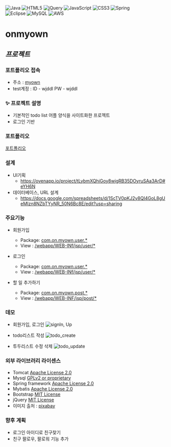 ![Java](https://img.shields.io/badge/java-%23ED8B00.svg?style=for-the-badge&logo=java&logoColor=white)
![HTML5](https://img.shields.io/badge/html5-%23E34F26.svg?style=for-the-badge&logo=html5&logoColor=white)
![jQuery](https://img.shields.io/badge/jquery-%230769AD.svg?style=for-the-badge&logo=jquery&logoColor=white)
![JavaScript](https://img.shields.io/badge/javascript-%23323330.svg?style=for-the-badge&logo=javascript&logoColor=%23F7DF1E)
![CSS3](https://img.shields.io/badge/css3-%231572B6.svg?style=for-the-badge&logo=css3&logoColor=white)
![Spring](https://img.shields.io/badge/spring-%236DB33F.svg?style=for-the-badge&logo=spring&logoColor=white)  
![Eclipse](https://img.shields.io/badge/Eclipse-FE7A16.svg?style=for-the-badge&logo=Eclipse&logoColor=white)
![MySQL](https://img.shields.io/badge/mysql-%2300f.svg?style=for-the-badge&logo=mysql&logoColor=white)
![AWS](https://img.shields.io/badge/AWS-%23FF9900.svg?style=for-the-badge&logo=amazon-aws&logoColor=white)

# onmyown

## _프로젝트_

### 포트폴리오 접속
  * 주소 : [myown](http://13.125.140.150:8080/user/signin_view)
  * test계정 : ID - wjddl PW - wjddl

### ✨ 프로젝트 설명


- 기본적인  todo list 어플 양식을 사이트화한 프로젝트
- 로그인 기반


### 포트폴리오


[포트폴리오]



### 설계

- UI기획
  - https://ovenapp.io/project/tLybmXQhjGoy8wigRB35DOyruSAa3ArD#eYH6N
- 데이터베이스, URL 설계
  - https://docs.google.com/spreadsheets/d/1ScTV0pKJ2y8QI4GoL8gUeMIzn8NZbTYyNR_50N6Bc8E/edit?usp=sharing

### 주요기능

* 회원가입
  * Package: [com.on.myown.user.*](https://github.com/2jeong2/onmyown/tree/master/src/main/java/com/on/myown/user)
  * View : [/webapp/WEB-INf/jsp/user/*](https://github.com/2jeong2/onmyown/blob/master/src/main/webapp/WEB-INF/jsp/user/signUp.jsp)

* 로그인
  * Package: [com.on.myown.user.*](https://github.com/2jeong2/onmyown/tree/master/src/main/java/com/on/myown/user)
  * View : [/webapp/WEB-INf/jsp/user/*](https://github.com/2jeong2/onmyown/blob/master/src/main/webapp/WEB-INF/jsp/user/signIn.jsp)
 
* 할 일 추가하기
  * Package: [com.on.myown.post.*](https://github.com/2jeong2/onmyown/tree/master/src/main/java/com/on/myown/post)
  * View : [/webapp/WEB-INF/jsp/post/*](https://github.com/2jeong2/onmyown/blob/master/src/main/webapp/WEB-INF/jsp/post/myown.jsp)


### 데모
 * 회원가입, 로그인
   ![signIn, Up](https://user-images.githubusercontent.com/96058849/160984352-38522f7a-58a2-40c9-b784-902797a38bfd.gif)

 * todo리스트 작성
   ![todo_create](https://user-images.githubusercontent.com/96058849/160984712-c26ca2a4-63f0-40e6-aafb-2034252967c4.gif)
 * 투두리스트 수정 삭제
   ![todo_update](demo/post_update.gif)

### 외부 라이브러리 라이센스

* Tomcat [Apache License 2.0](https://www.apache.org/licenses/LICENSE-2.0) 
* Mysql [GPLv2 or proprietary](https://www.gnu.org/licenses/gpl-3.0.html)
* Spring framework [Apache License 2.0](https://www.apache.org/licenses/LICENSE-2.0)  
* Mybatis [Apache License 2.0](https://www.apache.org/licenses/LICENSE-2.0)
* Bootstrap [MIT License](https://opensource.org/licenses/MIT)
* jQuery [MIT License](https://opensource.org/licenses/MIT)
* 이미지 출처 : [pixabay](https://pixabay.com/ko/)


### 향후 계획

- 로그인 아이디로 친구찾기
- 친구 팔로우, 팔로워 기능 추가 


 [포트폴리오]: <https://github.com/portfolio.pdf>

